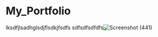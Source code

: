 # My_Portfolio
lksdfjlsadhglsdjflsdkjfsdfs
sdfsdfsdfdfs![Screenshot (441)](https://user-images.githubusercontent.com/99019595/162960925-123e509d-a330-415d-8680-d8d07d74cbca.png)
